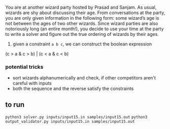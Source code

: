 You are at another wizard party hosted by Prasad and Sanjam. As usual, wizards are shy about discussing
their age. From conversations at the party, you are only given information in the following form: some
wizard’s age is not between the ages of two other wizards. Since wizard parties are also notoriously long
(an entire month!), you decide to use your time at the party to write a solver and figure out the true ordering
of wizards by their ages.


1. given a constraint `a b c`, we can construct the boolean expression

(c > a & c > b) | (c < a & c < b)


### potential tricks
- sort wizards alphanumerically and check, if other competitors aren't careful with inputs
- both the sequence and the reverse satisfy the constraints


## to run
`python3 solver.py inputs/input15.in samples/input15.out`
`python3 output_validator.py inputs/input15.in samples/input15.out`
